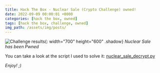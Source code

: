 ```yaml
---
title: Hack The Box - Nuclear Sale (Crypto Challenge) owned!
date: 2022-09-09 00:00:01 +0000
categories: [hack the box, owned]
tags: [hack the box, challenge, owned]
img_path: /assets/img/posts/
---
```


![Challenge results](owned-nuclear-sale.png){: width="700" height="600" .shadow}
_Nuclear Sale has been Pwned_

You can take a look at the script I used to solve it: [nuclear_sale_decrypt.py](https://github.com/rubenhortas/hackthebox/blob/main/nuclearSale/nuclear_sale_decrypt.py)

_Enjoy! ;)_
